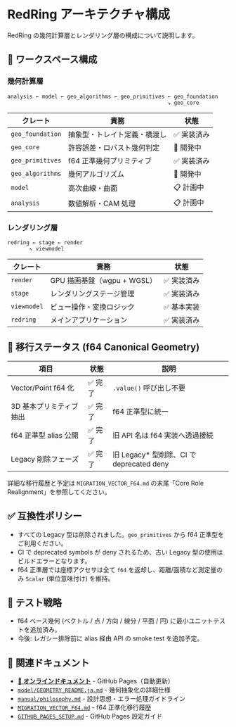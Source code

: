 # RedRing アーキテクチャ構成

RedRing の幾何計算層とレンダリング層の構成について説明します。

## 🧱 ワークスペース構成

### 幾何計算層

```
analysis ← model ← geo_algorithms ← geo_primitives ← geo_foundation
                                                   ↘ geo_core
```

| クレート         | 責務                         | 状態        |
| ---------------- | ---------------------------- | ----------- |
| `geo_foundation` | 抽象型・トレイト定義・橋渡し | ✅ 実装済み |
| `geo_core`       | 許容誤差・ロバスト幾何判定   | 🔄 開発中   |
| `geo_primitives` | f64 正準幾何プリミティブ     | ✅ 実装済み |
| `geo_algorithms` | 幾何アルゴリズム             | 🔄 開発中   |
| `model`          | 高次曲線・曲面               | 📋 計画中   |
| `analysis`       | 数値解析・CAM 処理           | 📋 計画中   |

### レンダリング層

```
redring ← stage ← render
       ↖ viewmodel
```

| クレート    | 責務                        | 状態        |
| ----------- | --------------------------- | ----------- |
| `render`    | GPU 描画基盤（wgpu + WGSL） | ✅ 実装済み |
| `stage`     | レンダリングステージ管理    | ✅ 実装済み |
| `viewmodel` | ビュー操作・変換ロジック    | ✅ 基本実装 |
| `redring`   | メインアプリケーション      | ✅ 実装済み |

## 🔄 移行ステータス (f64 Canonical Geometry)

| 項目                    | 状態    | 説明                                      |
| ----------------------- | ------- | ----------------------------------------- |
| Vector/Point f64 化     | ✅ 完了 | `.value()` 呼び出し不要                   |
| 3D 基本プリミティブ抽出 | ✅ 完了 | f64 正準型に統一                          |
| f64 正準型 alias 公開   | ✅ 完了 | 旧 API 名は f64 実装へ透過接続            |
| Legacy 削除フェーズ     | ✅ 完了 | 旧 Legacy\* 型削除、CI で deprecated deny |

詳細な移行履歴と予定は `MIGRATION_VECTOR_F64.md` の末尾「Core Role Realignment」を参照してください。

## ✅ 互換性ポリシー

- すべての Legacy 型は削除されました。`geo_primitives` から f64 正準型をご利用ください。
- CI で deprecated symbols が deny されるため、古い Legacy 型の使用はビルドエラーとなります。
- f64 正準層では座標アクセサは全て `f64` を返却し、距離/面積など測定量のみ `Scalar` (単位意味付け) を維持。

## 🧪 テスト戦略

- f64 ベース幾何 (ベクトル / 点 / 方向 / 線分 / 平面 / 円) に最小ユニットテストを追加済み。
- 今後: レガシー排除前に alias 経由 API の smoke test を追加予定。

## 🔗 関連ドキュメント

- **[📖 オンラインドキュメント](https://redring2020.github.io/RedRing/)** - GitHub Pages（自動更新）
- [`model/GEOMETRY_README.ja.md`](model/GEOMETRY_README.ja.md) - 幾何抽象化の詳細仕様
- [`manual/philosophy.md`](manual/philosophy.md) - 設計思想・エラー処理ガイドライン
- [`MIGRATION_VECTOR_F64.md`](MIGRATION_VECTOR_F64.md) - f64 正準化移行履歴
- [`GITHUB_PAGES_SETUP.md`](GITHUB_PAGES_SETUP.md) - GitHub Pages 設定ガイド
